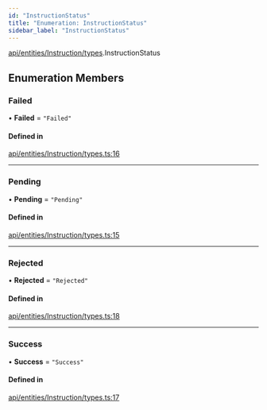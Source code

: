 ```yaml
---
id: "InstructionStatus"
title: "Enumeration: InstructionStatus"
sidebar_label: "InstructionStatus"
---
```


[api/entities/Instruction/types](../../../../../../modules/API/Entities/Instruction/Types/Types.md).InstructionStatus

## Enumeration Members

### Failed

• **Failed** = ``"Failed"``

#### Defined in

[api/entities/Instruction/types.ts:16](https://github.com/PolymeshAssociation/polymesh-sdk/blob/c53723bab/src/api/entities/Instruction/types.ts#L16)

___

### Pending

• **Pending** = ``"Pending"``

#### Defined in

[api/entities/Instruction/types.ts:15](https://github.com/PolymeshAssociation/polymesh-sdk/blob/c53723bab/src/api/entities/Instruction/types.ts#L15)

___

### Rejected

• **Rejected** = ``"Rejected"``

#### Defined in

[api/entities/Instruction/types.ts:18](https://github.com/PolymeshAssociation/polymesh-sdk/blob/c53723bab/src/api/entities/Instruction/types.ts#L18)

___

### Success

• **Success** = ``"Success"``

#### Defined in

[api/entities/Instruction/types.ts:17](https://github.com/PolymeshAssociation/polymesh-sdk/blob/c53723bab/src/api/entities/Instruction/types.ts#L17)
